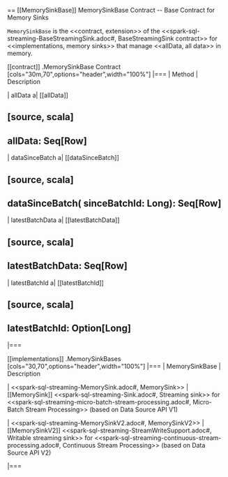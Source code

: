 == [[MemorySinkBase]] MemorySinkBase Contract -- Base Contract for Memory Sinks

`MemorySinkBase` is the <<contract, extension>> of the <<spark-sql-streaming-BaseStreamingSink.adoc#, BaseStreamingSink contract>> for <<implementations, memory sinks>> that manage <<allData, all data>> in memory.

[[contract]]
.MemorySinkBase Contract
[cols="30m,70",options="header",width="100%"]
|===
| Method
| Description

| allData
a| [[allData]]

[source, scala]
----
allData: Seq[Row]
----

| dataSinceBatch
a| [[dataSinceBatch]]

[source, scala]
----
dataSinceBatch(
  sinceBatchId: Long): Seq[Row]
----

| latestBatchData
a| [[latestBatchData]]

[source, scala]
----
latestBatchData: Seq[Row]
----

| latestBatchId
a| [[latestBatchId]]

[source, scala]
----
latestBatchId: Option[Long]
----

|===

[[implementations]]
.MemorySinkBases
[cols="30,70",options="header",width="100%"]
|===
| MemorySinkBase
| Description

| <<spark-sql-streaming-MemorySink.adoc#, MemorySink>>
| [[MemorySink]] <<spark-sql-streaming-Sink.adoc#, Streaming sink>> for <<spark-sql-streaming-micro-batch-stream-processing.adoc#, Micro-Batch Stream Processing>> (based on Data Source API V1)

| <<spark-sql-streaming-MemorySinkV2.adoc#, MemorySinkV2>>
| [[MemorySinkV2]] <<spark-sql-streaming-StreamWriteSupport.adoc#, Writable streaming sink>> for <<spark-sql-streaming-continuous-stream-processing.adoc#, Continuous Stream Processing>> (based on Data Source API V2)

|===
